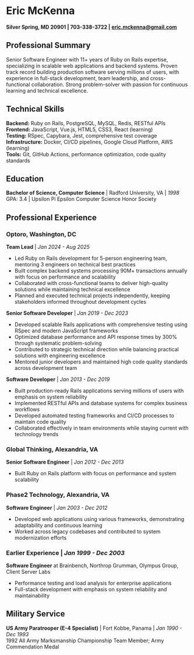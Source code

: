# Eric McKenna

**Silver Spring, MD 20901 | 703-338-3722 | eric.mckenna@gmail.com**

## Professional Summary

Senior Software Engineer with 11+ years of Ruby on Rails expertise, specializing in scalable web applications and backend systems. Proven track record building production software serving millions of users, with experience in full-stack development, team leadership, and cross-functional collaboration. Strong problem-solver with passion for continuous learning and technical excellence.

## Technical Skills

**Backend:** Ruby on Rails, PostgreSQL, MySQL, Redis, RESTful APIs  
**Frontend:** JavaScript, Vue.js, HTML5, CSS3, React (learning)  
**Testing:** RSpec, Capybara, Jest, comprehensive test coverage  
**Infrastructure:** Docker, CI/CD pipelines, Google Cloud Platform, AWS (learning)  
**Tools:** Git, GitHub Actions, performance optimization, code quality standards

## Education

**Bachelor of Science, Computer Science** | Radford University, VA | *1998*  
GPA: 3.4 | Upsilon Pi Epsilon Computer Science Honor Society

## Professional Experience

### Optoro, Washington, DC

**Team Lead** | *Jan 2024 - Aug 2025*

- Led Ruby on Rails development for 5-person engineering team, mentoring 3 engineers on technical best practices
- Built complex backend systems processing 90M+ transactions annually with focus on performance and scalability
- Collaborated with cross-functional teams to deliver high-quality solutions while maintaining technical excellence
- Planned and executed technical projects independently, keeping stakeholders informed throughout development cycles

**Senior Software Developer** | *Jan 2019 - Dec 2023*

- Developed scalable Rails applications with comprehensive testing using RSpec and modern JavaScript frameworks
- Optimized database performance and API response times by 300% through systematic problem-solving
- Contributed to strategic technical direction while balancing practical solutions with engineering excellence
- Mentored junior developers and maintained high code quality standards across development team

**Software Developer** | *Jan 2013 - Dec 2019*

- Built production-ready Rails applications serving millions of users with emphasis on system reliability
- Implemented RESTful APIs and database systems for complex business workflows
- Developed automated testing frameworks and CI/CD processes to maintain code quality
- Collaborated effectively in team environments while staying current with technology trends

### Global Thinking, Alexandria, VA

**Senior Software Engineer** | *Jan 2012 - Dec 2013*

- Built Ruby on Rails platform with focus on performance and system scalability

### Phase2 Technology, Alexandria, VA

**Software Engineer** | *Jan 2003 - Dec 2012*

- Developed web applications using various frameworks, demonstrating adaptability and continuous learning
- Worked across legacy codebases and contributed to system modernization efforts

### Earlier Experience | *Jan 1999 - Dec 2003*

**Software Engineer** at Brainbench, Northrop Grumman, Olympus Group, Client Server Labs  
- Performance testing and load analysis for enterprise applications  
- Full-stack development with emphasis on system reliability and maintainability

## Military Service

**US Army Paratrooper (E-4 Specialist)** | Fort Kobbe, Panama | *Jan 1990 - Dec 1993*  
1992 All Army Marksmanship Championship Team Member; Army Commendation Medal
